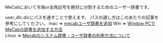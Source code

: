 MeCabにおいて半角or全角記号を絶対に分割するためのユーザー辞書です。

user\_dic.dicにパスを通すことで使えます。
パスの通し方はこのあたりの記事を参考にしてください。
mac => [mecabユーザ辞書を追加](https://qiita.com/takaheraw@github/items/286cdb27887bd00e2245)
Win => [Window PCでMeCabの辞書を追加する方法](https://winlabo.com/post-1601)  
Linux => [Mecabのシステム辞書・ユーザ辞書の利用方法について](https://qiita.com/hiro0217/items/cfcf801023c0b5e8b1c6)
